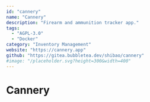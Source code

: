 ```yaml
---
id: "cannery"
name: "Cannery"
description: "Firearm and ammunition tracker app."
tags:
  - "AGPL-3.0"
  - "Docker"
category: "Inventory Management"
website: "https://cannery.app"
github: "https://gitea.bubbletea.dev/shibao/cannery"
#image: "/placeholder.svg?height=300&width=400"
---
```


# Cannery
